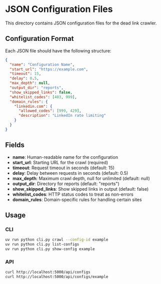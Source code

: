 # JSON Configuration Files

This directory contains JSON configuration files for the dead link crawler.

## Configuration Format

Each JSON file should have the following structure:

```json
{
  "name": "Configuration Name",
  "start_url": "https://example.com",
  "timeout": 15,
  "delay": 0.5,
  "max_depth": null,
  "output_dir": "reports",
  "show_skipped_links": false,
  "whitelist_codes": [403, 999],
  "domain_rules": {
    "linkedin.com": {
      "allowed_codes": [999, 429],
      "description": "LinkedIn rate limiting"
    }
  }
}
```

## Fields

- **name**: Human-readable name for the configuration
- **start_url**: Starting URL for the crawl (required)
- **timeout**: Request timeout in seconds (default: 15)
- **delay**: Delay between requests in seconds (default: 0.5)
- **max_depth**: Maximum crawl depth, null for unlimited (default: null)
- **output_dir**: Directory for reports (default: "reports")
- **show_skipped_links**: Show skipped links in output (default: false)
- **whitelist_codes**: HTTP status codes to treat as non-errors
- **domain_rules**: Domain-specific rules for handling certain sites

## Usage

### CLI
```bash
uv run python cli.py crawl --config-id example
uv run python cli.py list-configs
uv run python cli.py show-config example
```

### API
```bash
curl http://localhost:5000/api/configs
curl http://localhost:5000/api/configs/example
```

